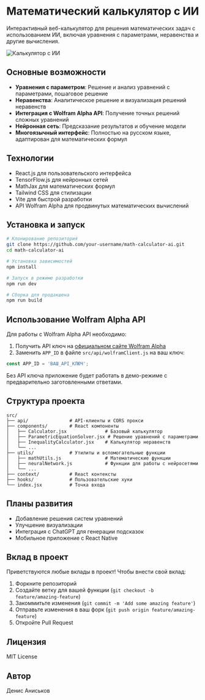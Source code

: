 # Математический калькулятор с ИИ

Интерактивный веб-калькулятор для решения математических задач с использованием ИИ, включая уравнения с параметрами, неравенства и другие вычисления.

![Калькулятор с ИИ](https://via.placeholder.com/800x400.png?text=Математический+Калькулятор+с+ИИ)

## Основные возможности

- **Уравнения с параметром**: Решение и анализ уравнений с параметрами, пошаговое решение
- **Неравенства**: Аналитическое решение и визуализация решений неравенств
- **Интеграция с Wolfram Alpha API**: Получение точных решений сложных уравнений
- **Нейронная сеть**: Предсказание результатов и обучение модели
- **Многоязычный интерфейс**: Полностью на русском языке, адаптирован для математических формул

## Технологии

- React.js для пользовательского интерфейса
- TensorFlow.js для нейронных сетей
- MathJax для математических формул
- Tailwind CSS для стилизации
- Vite для быстрой разработки
- API Wolfram Alpha для продвинутых математических вычислений

## Установка и запуск

```bash
# Клонирование репозитория
git clone https://github.com/your-username/math-calculator-ai.git
cd math-calculator-ai

# Установка зависимостей
npm install

# Запуск в режиме разработки
npm run dev

# Сборка для продакшена
npm run build
```

## Использование Wolfram Alpha API

Для работы с Wolfram Alpha API необходимо:

1. Получить API ключ на [официальном сайте Wolfram Alpha](https://developer.wolframalpha.com/portal/myapps/)
2. Заменить `APP_ID` в файле `src/api/wolframClient.js` на ваш ключ:

```javascript
const APP_ID = 'ВАШ_API_КЛЮЧ';
```

Без API ключа приложение будет работать в демо-режиме с предварительно заготовленными ответами.

## Структура проекта

```
src/
├── api/               # API-клиенты и CORS прокси
├── components/        # React компоненты
│   ├── Calculator.jsx              # Базовый калькулятор
│   ├── ParametricEquationSolver.jsx # Решение уравнений с параметрами
│   ├── InequalityCalculator.jsx    # Калькулятор неравенств
│   └── ...
├── utils/             # Утилиты и вспомогательные функции
│   ├── mathUtils.js                # Математические функции
│   ├── neuralNetwork.js            # Функции для работы с нейросетями
│   └── ...
├── context/           # React контексты
├── hooks/             # Пользовательские хуки
└── index.jsx          # Точка входа
```

## Планы развития

- Добавление решения систем уравнений
- Улучшение визуализации
- Интеграция с ChatGPT для генерации подсказок
- Мобильное приложение с React Native

## Вклад в проект

Приветствуются любые вклады в проект! Чтобы внести свой вклад:

1. Форкните репозиторий
2. Создайте ветку для вашей функции (`git checkout -b feature/amazing-feature`)
3. Закоммитьте изменения (`git commit -m 'Add some amazing feature'`)
4. Отправьте изменения в ваш форк (`git push origin feature/amazing-feature`)
5. Откройте Pull Request

## Лицензия

MIT License

## Автор

Денис Аниськов 